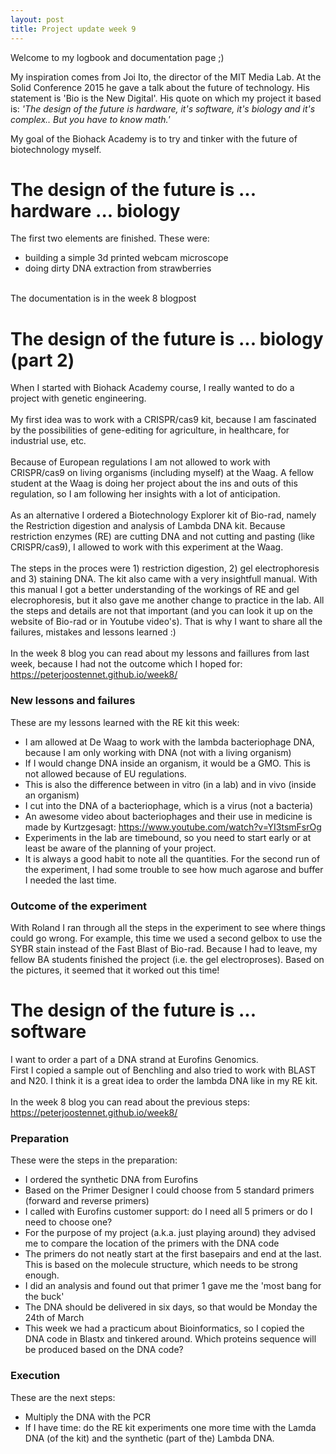 ```yaml
---
layout: post
title: Project update week 9
---
```


Welcome to my logbook and documentation page ;)<br>

My inspiration comes from Joi Ito, the director of the MIT Media Lab. At the Solid Conference 2015 he gave a talk about the future of technology. His statement is 'Bio is the New Digital'. His quote on which my project it based is: _'The design of the future is hardware, it's software, it's biology and it's complex.. But you have to know math.'_

My goal of the Biohack Academy is to try and tinker with the future of biotechnology myself. <br>

# The design of the future is ... hardware ... biology 
The first two elements are finished. 
These were:
* building a simple 3d printed webcam microscope
* doing dirty DNA extraction from strawberries
<br>
The documentation is in the week 8 blogpost <https://peterjoostennet.github.io/week8/>

# The design of the future is ... biology (part 2)
When I started with Biohack Academy course, I really wanted to do a project with genetic engineering. <br><br>
My first idea was to work with a CRISPR/cas9 kit, because I am fascinated by the possibilities of gene-editing for agriculture, in healthcare, for industrial use, etc.
<br><br>
Because of European regulations I am not allowed to work with CRISPR/cas9 on living organisms (including myself) at the Waag. A fellow student at the Waag is doing her project about the ins and outs of this regulation, so I am following her insights with a lot of anticipation. 
<br><br>
As an alternative I ordered a Biotechnology Explorer kit of Bio-rad, namely the Restriction digestion and analysis of Lambda DNA kit. Because restriction enzymes (RE) are cutting DNA and not cutting and pasting (like CRISPR/cas9), I allowed to work with this experiment at the Waag.
<br><br>
The steps in the proces were 1) restriction digestion, 2) gel electrophoresis and 3) staining DNA. The kit also came with a very insightfull manual. With this manual I got a better understanding of the workings of RE and gel elecrophoresis, but it also gave me another change to practice in the lab. All the steps and details are not that important (and you can look it up on the website of Bio-rad or in Youtube video's). That is why I want to share all the failures, mistakes and lessons learned :)
<br>
<br>
In the week 8 blog you can read about my lessons and faillures from last week, because I had not the outcome which I hoped for: <https://peterjoostennet.github.io/week8/>

### New lessons and failures
These are my lessons learned with the RE kit this week:
* I am allowed at De Waag to work with the lambda bacteriophage DNA, because I am only working with DNA (not with a living organism)
* If I would change DNA inside an organism, it would be a GMO. This is not allowed because of EU regulations.
* This is also the difference between in vitro (in a lab) and in vivo (inside an organism)
* I cut into the DNA of a bacteriophage, which is a virus (not a bacteria)
* An awesome video about bacteriophages and their use in medicine is made by Kurtzgesagt: <https://www.youtube.com/watch?v=YI3tsmFsrOg>
* Experiments in the lab are timebound, so you need to start early or at least be aware of the planning of your project. 
* It is always a good habit to note all the quantities. For the second run of the experiment, I had some trouble to see how much agarose and buffer I needed the last time.

### Outcome of the experiment
With Roland I ran through all the steps in the experiment to see where things could go wrong. 
For example, this time we used a second gelbox to use the SYBR stain instead of the Fast Blast of Bio-rad.
Because I had to leave, my fellow BA students finished the project (i.e. the gel electroproses). 
Based on the pictures, it seemed that it worked out this time!
<br>

# The design of the future is ... software
I want to order a part of a DNA strand at Eurofins Genomics. <br>
First I copied a sample out of Benchling and also tried to work with BLAST and N20.
I think it is a great idea to order the lambda DNA like in my RE kit.
<br>
<br>
In the week 8 blog you can read about the previous steps: <https://peterjoostennet.github.io/week8/>

### Preparation
These were the steps in the preparation:
* I ordered the synthetic DNA from Eurofins
* Based on the Primer Designer I could choose from 5 standard primers (forward and reverse primers)
* I called with Eurofins customer support: do I need all 5 primers or do I need to choose one?
* For the purpose of my project (a.k.a. just playing around) they advised me to compare the location of the primers with the DNA code
* The primers do not neatly start at the first basepairs and end at the last. This is based on the molecule structure, which needs to be strong enough.
* I did an analysis and found out that primer 1 gave me the 'most bang for the buck'
* The DNA should be delivered in six days, so that would be Monday the 24th of March
* This week we had a practicum about Bioinformatics, so I copied the DNA code in Blastx and tinkered around. Which proteins sequence will be produced based on the DNA code?

### Execution
These are the next steps:
* Multiply the DNA with the PCR
* If I have time: do the RE kit experiments one more time with the Lamda DNA (of the kit) and the synthetic (part of the) Lambda DNA.





